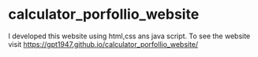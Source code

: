 # calculator_porfollio_website
I developed this website using html,css ans java script. To see the website visit https://gpt1947.github.io/calculator_porfollio_website/
